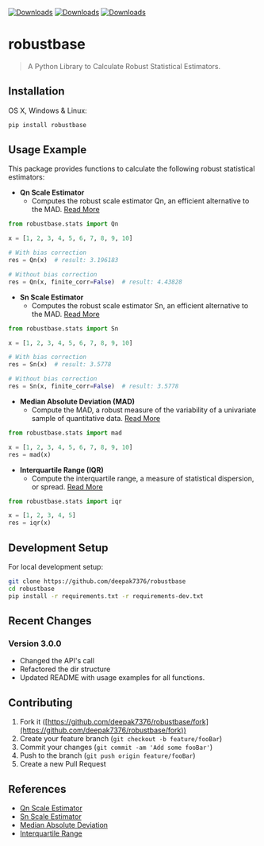 [![Downloads](https://pepy.tech/badge/robustbase)](https://pepy.tech/project/robustbase)
[![Downloads](https://pepy.tech/badge/robustbase/month)](https://pepy.tech/project/robustbase/month)
[![Downloads](https://pepy.tech/badge/robustbase/week)](https://pepy.tech/project/robustbase/week)

# robustbase
> A Python Library to Calculate Robust Statistical Estimators.

## Installation

OS X, Windows & Linux:

```sh
pip install robustbase
```
## Usage Example

This package provides functions to calculate the following robust statistical estimators:

* **Qn Scale Estimator**
    * Computes the robust scale estimator Qn, an efficient alternative to the MAD. [Read More](https://rdrr.io/rforge/robustbase/man/Qn.html)

```python
from robustbase.stats import Qn

x = [1, 2, 3, 4, 5, 6, 7, 8, 9, 10]

# With bias correction
res = Qn(x)  # result: 3.196183

# Without bias correction
res = Qn(x, finite_corr=False)  # result: 4.43828

```

* **Sn Scale Estimator**
    * Computes the robust scale estimator Sn, an efficient alternative to the MAD. [Read More](https://rdrr.io/rforge/robustbase/man/Sn.html)

```python
from robustbase.stats import Sn

x = [1, 2, 3, 4, 5, 6, 7, 8, 9, 10]

# With bias correction
res = Sn(x)  # result: 3.5778

# Without bias correction
res = Sn(x, finite_corr=False)  # result: 3.5778

```

* **Median Absolute Deviation (MAD)**
    * Compute the MAD, a robust measure of the variability of a univariate sample of quantitative data. [Read More](https://en.wikipedia.org/wiki/Median_absolute_deviation)

```python
from robustbase.stats import mad

x = [1, 2, 3, 4, 5, 6, 7, 8, 9, 10]
res = mad(x)

```
* **Interquartile Range (IQR)**
    * Compute the interquartile range, a measure of statistical dispersion, or spread. [Read More](https://en.wikipedia.org/wiki/Interquartile_range)

```python
from robustbase.stats import iqr

x = [1, 2, 3, 4, 5]
res = iqr(x)
```

## Development Setup

For local development setup:

```sh
git clone https://github.com/deepak7376/robustbase
cd robustbase
pip install -r requirements.txt -r requirements-dev.txt
```

## Recent Changes

### Version 3.0.0
- Changed the API's call
- Refactored the dir structure
- Updated README with usage examples for all functions.


## Contributing

1. Fork it ([https://github.com/deepak7376/robustbase/fork](https://github.com/deepak7376/robustbase/fork))
2. Create your feature branch (`git checkout -b feature/fooBar`)
3. Commit your changes (`git commit -am 'Add some fooBar'`)
4. Push to the branch (`git push origin feature/fooBar`)
5. Create a new Pull Request

## References
- [Qn Scale Estimator](https://www.itl.nist.gov/div898/software/dataplot/refman2/auxillar/qn_scale.htm)
- [Sn Scale Estimator](https://www.itl.nist.gov/div898/software/dataplot/refman2/auxillar/sn_scale.htm)
- [Median Absolute Deviation](https://www.statisticshowto.datasciencecentral.com/median-absolute-deviation/)
- [Interquartile Range](https://www.statisticshowto.datasciencecentral.com/probability-and-statistics/interquartile-range/)
